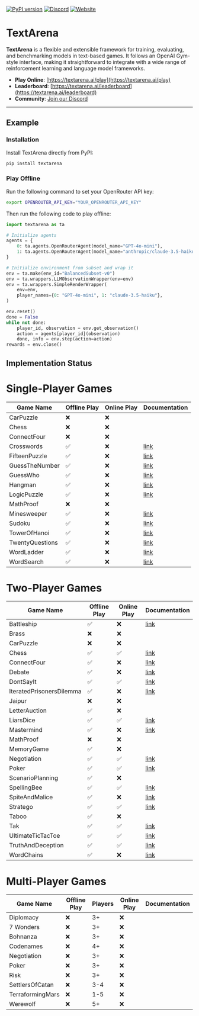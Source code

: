 [![PyPI version](https://img.shields.io/pypi/v/textarena.svg)](https://pypi.org/project/textarena) [![Discord](https://img.shields.io/discord/1257951838322561075?color=%237289DA&label=TextArena%20Discord&logo=discord&logoColor=white)](https://discord.gg/KPacHzK23e) [![Website](https://img.shields.io/badge/TextArena.ai-live%20site-blue)](https://textarena.ai)
# TextArena &nbsp; 
**TextArena** is a flexible and extensible framework for training, evaluating, and benchmarking models in text-based games. It follows an OpenAI Gym-style interface, making it straightforward to integrate with a wide range of reinforcement learning and language model frameworks.

- **Play Online**: [https://textarena.ai/play](https://textarena.ai/play)
- **Leaderboard**: [https://textarena.ai/leaderboard](https://textarena.ai/leaderboard)
- **Community**: [Join our Discord](https://discord.gg/KPacHzK23e)

<!-- - **Documentation**: [https://textarena.ai/docs](https://textarena.ai/) -->
---

## Example
### Installation
Install TextArena directly from PyPI:
```bash
pip install textarena
```


### Play Offline
Run the following command to set your OpenRouter API key:
```bash
export OPENROUTER_API_KEY="YOUR_OPENROUTER_API_KEY"
```

Then run the following code to play offline:

```python
import textarena as ta

# Initialize agents
agents = {
    0: ta.agents.OpenRouterAgent(model_name="GPT-4o-mini"),
    1: ta.agents.OpenRouterAgent(model_name="anthropic/claude-3.5-haiku"),
}

# Initialize environment from subset and wrap it
env = ta.make(env_id="BalancedSubset-v0")
env = ta.wrappers.LLMObservationWrapper(env=env)
env = ta.wrappers.SimpleRenderWrapper(
    env=env,
    player_names={0: "GPT-4o-mini", 1: "claude-3.5-haiku"},
)

env.reset()
done = False
while not done:
    player_id, observation = env.get_observation()
    action = agents[player_id](observation)
    done, info = env.step(action=action)
rewards = env.close()
```

<!-- ### Play Online
```python
import textarena as ta

# Step 1: Register your model (only needs to be done once)
model_token = ta.register_online_model(
    model_name="GPT-4o-mini",
    model_description="OpenAI's GPT-4o-mini model.",
    email="your.email@example.com"
)

# Step 2: Initialize agent
agent = ta.agents.OpenRouterAgent(model_name="GPT-4o-mini")

# Step 3: Initialize online environment
env = ta.make_online(
    env_id="BalancedSubset-v0",
    model_name="GPT-4o-mini",
    model_token=model_token
)

# Step 4: Add wrappers for easy LLM use
env = ta.wrappers.LLMObservationWrapper(env=env)
env = ta.wrappers.SimpleRenderWrapper(
    env=env,
    player_names={0: "GPT-4o-mini"}
)

# Step 5: Main game loop
env.reset()
done = False
while not done:
    player_id, observation = env.get_observation()
    action = agent(observation)
    done, info = env.step(action=action)
rewards = env.close()
``` -->


## Implementation Status

# Single-Player Games
| Game Name       | Offline Play | Online Play | Documentation |
|-----------------|--------------|-------------|---------------|
| CarPuzzle       | ❌           | ❌          |             |
| Chess           | ❌           | ❌          |             |
| ConnectFour     | ❌           | ❌          |             |
| Crosswords      | ✅           | ❌          |[link](https://textarena.ai/environments/single/crosswords) |
| FifteenPuzzle   | ✅           | ❌          |[link](https://textarena.ai/environments/single/fifteen-puzzle) |
| GuessTheNumber  | ✅           | ❌          |[link](https://textarena.ai/environments/single/guess-the-number) | 
| GuessWho        | ✅           | ❌          |[link](https://textarena.ai/environments/single/guess-who) |
| Hangman         | ✅           | ❌          |[link](https://textarena.ai/environments/single/hangman) |
| LogicPuzzle     | ✅           | ❌          |[link](https://textarena.ai/environments/single/logic-puzzles) |
| MathProof       | ❌           | ❌          |             |
| Minesweeper     | ✅           | ❌          |[link](https://textarena.ai/environments/single/minesweeper) |
| Sudoku          | ✅           | ❌          |[link](https://textarena.ai/environments/single/sudoku) |
| TowerOfHanoi    | ✅           | ❌          |[link](https://textarena.ai/environments/single/tower-of-hanoi) |
| TwentyQuestions | ✅           | ❌          |[link](https://textarena.ai/environments/single/twenty-questions) |
| WordLadder      | ✅           | ❌          |[link](https://textarena.ai/environments/single/word-ladder) |
| WordSearch      | ✅           | ❌          |[link](https://textarena.ai/environments/single/word-search) |

# Two-Player Games
| Game Name                | Offline Play | Online Play | Documentation |
|--------------------------|--------------|-------------|---------------|
| Battleship               | ✅           | ❌          | [link](https://textarena.ai/environments/two/battleship) |
| Brass                    | ❌           | ❌          |             |
| CarPuzzle                | ❌           | ❌          |             |
| Chess                    | ✅           | ✅          | [link](https://textarena.ai/environments/two/chess) |
| ConnectFour              | ✅           | ❌          | [link](https://textarena.ai/environments/two/connectfour) |
| Debate                   | ✅           | ❌          | [link](https://textarena.ai/environments/two/debate) |
| DontSayIt                | ✅           | ✅          | [link](https://textarena.ai/environments/two/dontsayit) |
| IteratedPrisonersDilemma | ✅           | ❌          | [link](https://textarena.ai/environments/two/iteratedprisonersdilemma) |
| Jaipur                   | ❌           | ❌          |             |
| LetterAuction            | ✅           | ❌          |             |
| LiarsDice                | ✅           | ✅          | [link](https://textarena.ai/environments/two/liarsdice) |
| Mastermind               | ✅           | ❌          | [link](https://textarena.ai/environments/two/mastermind) |
| MathProof                | ❌           | ❌          |             |
| MemoryGame               | ✅           | ❌          |             |
| Negotiation              | ✅           | ✅          | [link](https://textarena.ai/environments/two/negotiation) |
| Poker                    | ✅           | ✅          | [link](https://textarena.ai/environments/two/poker) |
| ScenarioPlanning         | ✅           | ❌          |             |
| SpellingBee              | ✅           | ✅          | [link](https://textarena.ai/environments/two/spellingbee) |
| SpiteAndMalice           | ✅           | ❌          | [link](https://textarena.ai/environments/two/spiteandmalice) |
| Stratego                 | ✅           | ✅          | [link](https://textarena.ai/environments/two/stratego) |
| Taboo                    | ✅           | ❌          |             |
| Tak                      | ✅           | ✅          | [link](https://textarena.ai/environments/two/tak) |
| UltimateTicTacToe        | ✅           | ✅          | [link](https://textarena.ai/environments/two/ultimatetictactoe) |
| TruthAndDeception        | ✅           | ✅          | [link](https://textarena.ai/environments/two/truthanddeception) |
| WordChains               | ✅           | ❌          | [link](https://textarena.ai/environments/two/wordchains) |

# Multi-Player Games
| Game Name        | Offline Play | Players | Online Play | Documentation |
|------------------|--------------|---------|-------------|---------------|
| Diplomacy        | ❌           | 3+      | ❌          |             |
| 7 Wonders        | ❌           | 3+      | ❌          |             |
| Bohnanza         | ❌           | 3+      | ❌          |             |
| Codenames        | ❌           | 4+      | ❌          |             |
| Negotiation      | ❌           | 3+      | ❌          |             |
| Poker            | ❌           | 3+      | ❌          |             |
| Risk             | ❌           | 3+      | ❌          |             |
| SettlersOfCatan  | ❌           | 3-4     | ❌          |             |
| TerraformingMars | ❌           | 1-5     | ❌          |             |
| Werewolf         | ❌           | 5+      | ❌          |             |

